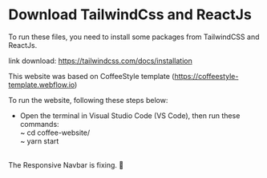 # Download TailwindCss and ReactJs
To run these files, you need to install some packages from TailwindCSS and ReactJs.

link download: https://tailwindcss.com/docs/installation

This website was based on CoffeeStyle template (https://coffeestyle-template.webflow.io)

To run the website, following these steps below:

<ul>
  <li>Open the terminal in Visual Studio Code (VS Code), then run these commands: 
    <br />
  ~ cd coffee-website/<br />
  ~ yarn start
</ul>
<br />
The Responsive Navbar is fixing. 🥲 
